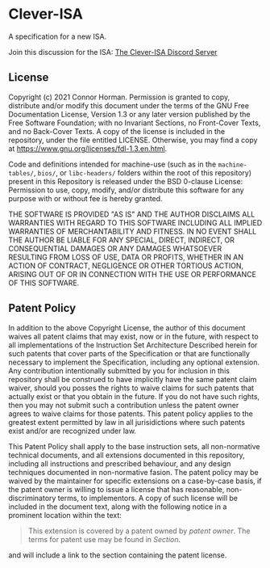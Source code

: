 # Clever-ISA
A specification for a new ISA.

Join this discussion for the ISA: [The Clever-ISA Discord Server](https://discord.gg/RFaxnUNTxr)

## License

Copyright (c)  2021  Connor Horman.
Permission is granted to copy, distribute and/or modify this document
under the terms of the GNU Free Documentation License, Version 1.3
or any later version published by the Free Software Foundation;
with no Invariant Sections, no Front-Cover Texts, and no Back-Cover Texts.
A copy of the license is included in the repository, under the file entitled LICENSE. Otherwise, you may find a copy at <https://www.gnu.org/licenses/fdl-1.3.en.html>.

Code and definitions intended for machine-use (such as in the `machine-tables/`, `bios/`, or `libc-headers/` folders within the root of this repository) present in this Repository is released under the BSD 0-clause License:
Permission to use, copy, modify, and/or distribute this software for any purpose with or without fee is hereby granted.

THE SOFTWARE IS PROVIDED "AS IS" AND THE AUTHOR DISCLAIMS ALL WARRANTIES WITH REGARD TO THIS SOFTWARE INCLUDING ALL IMPLIED WARRANTIES OF MERCHANTABILITY AND FITNESS. IN NO EVENT SHALL THE AUTHOR BE LIABLE FOR ANY SPECIAL, DIRECT, INDIRECT, OR CONSEQUENTIAL DAMAGES OR ANY DAMAGES WHATSOEVER RESULTING FROM LOSS OF USE, DATA OR PROFITS, WHETHER IN AN ACTION OF CONTRACT, NEGLIGENCE OR OTHER TORTIOUS ACTION, ARISING OUT OF OR IN CONNECTION WITH THE USE OR PERFORMANCE OF THIS SOFTWARE.

## Patent Policy

In addition to the above Copyright License, the author of this document waives all patent claims that may exist, now or in the future, with respect to all implementations of the Instruction Set Architecture Described herein for such patents that cover parts of the Specification or that are functionally necessary to implement the Specification, including any optional extension. 
Any contribution intentionally submitted by you for inclusion in this repository shall be construed to have implicitly have the same patent claim waiver, should you posses the rights to waive claims for such patents that actually exist or that you obtain in the future. If you do not have such rights, then you may not submit such a contribution unless the patent owner agrees to waive claims for those patents. 
This patent policy applies to the greatest extent permitted by law in all jurisidictions where such patents exist and/or are recognized under law.

This Patent Policy shall apply to the base instruction sets, all non-normative technical documents, and all extensions documented in this repository, including all instructions and prescribed behaviour, and any design techniques documented in non-normative fasion. The patent policy may be waived by the maintainer for specific extensions on a case-by-case basis, if the patent owner is willing to issue a license that has reasonable, non-discriminatory terms, to implementors. A copy of such license will be included in the document text, along with the following notice in a prominent location within the text:
> This extension is covered by a patent owned by *patent owner*. The terms for patent use may be found in *Section*.

and will include a link to the section containing the patent license.


